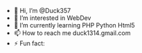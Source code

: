 - 👋 Hi, I’m @Duck357
- 👀 I’m interested in WebDev
- 🌱 I’m currently learning PHP Python Html5
- 📫 How to reach me duck1314.gmail.com
- ⚡ Fun fact:

<!---
Duck357/Duck357 is a ✨ special ✨ repository because its `README.md` (this file) appears on your GitHub profile.
You can click the Preview link to take a look at your changes.
--->

